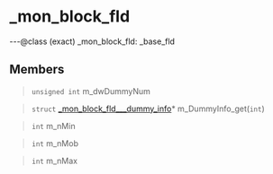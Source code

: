 # _mon_block_fld

---@class (exact) _mon_block_fld: _base_fld
 
## Members
 
> `unsigned int` m_dwDummyNum
 
> `struct` [_mon_block_fld___dummy_info](lua/classes/_mon_block_fld___dummy_info.md)* m_DummyInfo_get(`int`)
 
> `int` m_nMin
 
> `int` m_nMob
 
> `int` m_nMax
 
